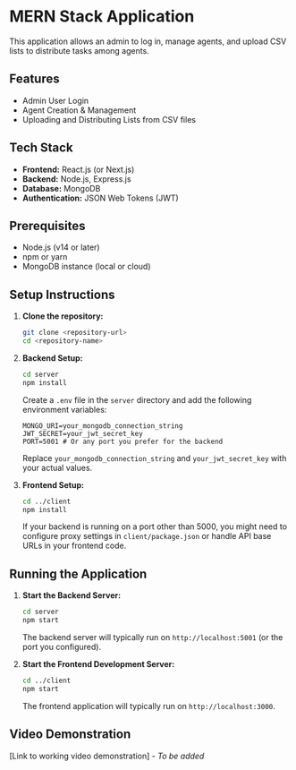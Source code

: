 # MERN Stack Application

This application allows an admin to log in, manage agents, and upload CSV lists to distribute tasks among agents.

## Features

- Admin User Login
- Agent Creation & Management
- Uploading and Distributing Lists from CSV files

## Tech Stack

- **Frontend:** React.js (or Next.js)
- **Backend:** Node.js, Express.js
- **Database:** MongoDB
- **Authentication:** JSON Web Tokens (JWT)

## Prerequisites

- Node.js (v14 or later)
- npm or yarn
- MongoDB instance (local or cloud)

## Setup Instructions

1.  **Clone the repository:**
    ```bash
    git clone <repository-url>
    cd <repository-name>
    ```

2.  **Backend Setup:**
    ```bash
    cd server
    npm install
    ```
    Create a `.env` file in the `server` directory and add the following environment variables:
    ```env
    MONGO_URI=your_mongodb_connection_string
    JWT_SECRET=your_jwt_secret_key
    PORT=5001 # Or any port you prefer for the backend
    ```
    Replace `your_mongodb_connection_string` and `your_jwt_secret_key` with your actual values.

3.  **Frontend Setup:**
    ```bash
    cd ../client
    npm install
    ```
    If your backend is running on a port other than 5000, you might need to configure proxy settings in `client/package.json` or handle API base URLs in your frontend code.

## Running the Application

1.  **Start the Backend Server:**
    ```bash
    cd server
    npm start
    ```
    The backend server will typically run on `http://localhost:5001` (or the port you configured).

2.  **Start the Frontend Development Server:**
    ```bash
    cd ../client
    npm start
    ```
    The frontend application will typically run on `http://localhost:3000`.

## Video Demonstration

[Link to working video demonstration] - *To be added* 